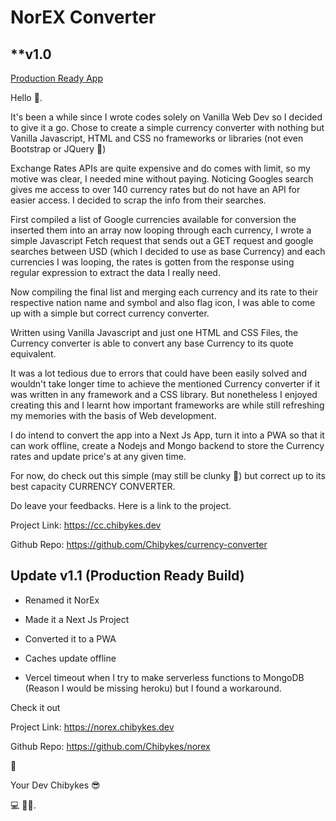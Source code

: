 # **NorEX Converter**

## **v1.0

[Production Ready App](https://norex.chibykes.dev)

Hello 👋.

It's been a while since I wrote codes solely on Vanilla Web Dev so I decided to give it a go. Chose to create a simple currency converter with nothing but Vanilla Javascript, HTML and CSS no frameworks or libraries (not even Bootstrap or JQuery 🥲)

Exchange Rates APIs are quite expensive and do comes with limit, so my motive was clear, I needed mine without paying. Noticing Googles search gives me access to over 140 currency rates but do not have an API for easier access. I decided to scrap the info from their searches.


First compiled a list of Google currencies available for conversion the inserted them into an array now looping through each currency, I wrote a simple Javascript Fetch request that sends out a GET request and google searches between USD (which I decided to use as base Currency) and each currencies I was looping, the rates is gotten from the response using regular expression to extract the data I really need.

Now compiling the final list and merging each currency and its rate to their respective nation name and symbol and also flag icon, I was able to come up with a simple but correct currency converter.

Written using Vanilla Javascript and just one HTML and CSS Files, the Currency converter is able to convert any base Currency to its quote equivalent.


It was a lot tedious due to errors that could have been easily solved and wouldn't take longer time to achieve the mentioned Currency converter if it was written in any framework and a CSS library. But nonetheless I enjoyed creating this and I learnt how important frameworks are while still refreshing my memories with the basis of Web development. 


I do intend to convert the app into a Next Js  App, turn it into a PWA so that it can work offline, create a Nodejs and Mongo backend to store the Currency rates and update price's at any given time.


For now, do check out this simple (may still be clunky 🌝) but correct up to its best capacity CURRENCY CONVERTER.

Do leave your feedbacks.
Here is a link to the project.

Project Link:
https://cc.chibykes.dev

Github Repo:
https://github.com/Chibykes/currency-converter 



## Update v1.1 (Production Ready Build)

- Renamed it NorEx
- Made it a Next Js Project
- Converted it to a PWA
- Caches update offline

- Vercel timeout when I try to make serverless functions to MongoDB (Reason I would be missing heroku) but I found a workaround.

Check it out

Project Link:
https://norex.chibykes.dev

Github Repo:
https://github.com/Chibykes/norex

🙂



Your Dev
Chibykes 😎

💻 👨‍💻.